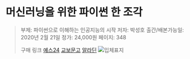 # 머신러닝을 위한 파이썬 한 조각
> 
> 부제: 파이썬으로 이해하는 인공지능의 시작
> 저자: 박성호
> 출간/배본가능일: 2020년 2월 21일
> 정가: 24,000원
> 페이지: 348
> 
> 구매 링크
> [예스24](http://www.yes24.com/Product/Goods/87663679)
> [교보문고](http://www.kyobobook.co.kr/product/detailViewKor.laf?ejkGb=KOR&mallGb=KOR&barcode=9791190014755&orderClick=LAG&Kc=)
> [알라딘](http://aladin.kr/p/RW2eD)
> ![입체표지](https://user-images.githubusercontent.com/21074282/80452648-a9b0f100-8961-11ea-9aa3-b760509561a4.jpg)
